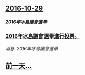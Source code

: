 ## [2016-10-29](/news/2016/10/29/index.md)

##### 2016年冰島議會選舉
### [2016年冰島議會選舉進行投票。 ](/news/2016/10/29/2016年冰島議會選舉進行投票.md)
_消息: 2016年冰島議會選舉_

## [前一天...](/news/2016/10/27/index.md)

